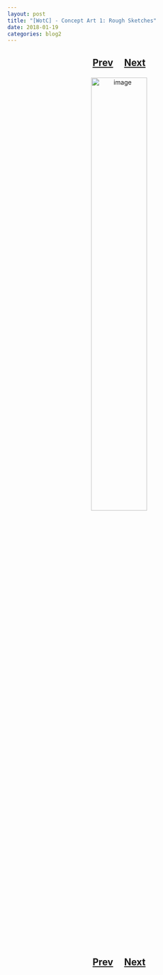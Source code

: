 ```yaml
---
layout: post
title: "[WotC] - Concept Art 1: Rough Sketches"
date: 2018-01-19
categories: blog2
---
```


<h2>
  <p style="text-align:center;">
    <a href="/wingsofthechorus/archive2//00/00/conceptart">Prev</a>
    &nbsp;&nbsp;&nbsp;
    <a href="/wingsofthechorus/archive2/2018/01/19/conceptart2">Next</a>
  </p>
</h2>

<p style="text-align:center;">
  <img src="/wingsofthechorus/images/conceptart/ca1.png" width="50%" alt="image"/>
</p>

<h2>
  <p style="text-align:center;">
    <a href="/wingsofthechorus/archive2//00/00/conceptart">Prev</a>
    &nbsp;&nbsp;&nbsp;
    <a href="/wingsofthechorus/archive2/2018/01/19/conceptart2">Next</a>
  </p>
</h2>
